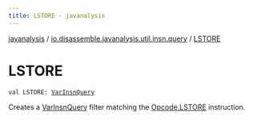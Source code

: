 ```yaml
---
title: LSTORE - javanalysis
---
```


[javanalysis](../index.html) / [io.disassemble.javanalysis.util.insn.query](index.html) / [LSTORE](./-l-s-t-o-r-e.html)

# LSTORE

`val LSTORE: `[`VarInsnQuery`](-var-insn-query/index.html)

Creates a [VarInsnQuery](-var-insn-query/index.html) filter matching the [Opcode.LSTORE](#) instruction.

